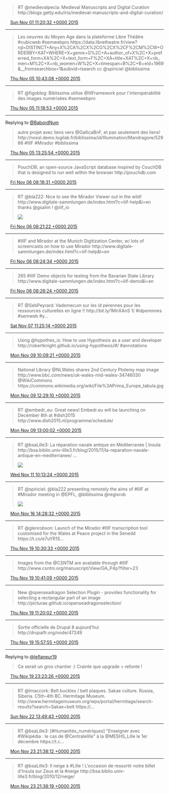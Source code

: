 > RT @medievalpecia: Medieval Manuscripts and Digital Curation http://blogs\.getty\.edu/iris/medieval\-manuscripts\-and\-digital\-curation/

<img src="../../media/tweet.ico" width="12" /> [Sun Nov 01 11:20:32 +0000 2015](https://twitter.com/regisrob/status/660778445719367680)

----

> Les oeuvres du Moyen Age dans la plateforme Libre Théâtre \#cubicweb \#semwebpro https://data\.libretheatre\.fr/view?rql\=DISTINCT\+Any\+X%2CA%2CX%2CG%2CX%2CF%2CM%2CW\+ORDERBY\+XAT\+WHERE\+X\+genre\+G%2C\+A\+author\_of\+X%2C\+X\+preferred\_form\+XA%2C\+X\+text\_form\+F%2C\+XA\+title\+XAT%2C\+X\+nb\_men\+M%2C\+X\+nb\_women\+W%2C\+X\+timespan\+B%2C\+B\+eid\+1969&\_\_fromsearchbox\=1&subvid\=tsearch  cc @spiriciel @biblissima

<img src="../../media/tweet.ico" width="12" /> [Thu Nov 05 10:43:08 +0000 2015](https://twitter.com/regisrob/status/662218584203071488)

----

> RT @figoblog: Biblissima utilise @IIIFramework pour l'interopérabilité des images numérisées \#semwebpro

<img src="../../media/tweet.ico" width="12" /> [Thu Nov 05 11:18:53 +0000 2015](https://twitter.com/regisrob/status/662227582482534400)

----

Replying to [@BabordNum](https://twitter.com/BabordNum/status/662221199569764352)

> autre projet avec liens vers @GallicaBnF, et pas seulement des liens\! http://nossl\.demo\.logilab\.fr/biblissima/id/Illumination/Mandragore/52966 \#IIIF \#Mirador \#biblissima

<img src="../../media/tweet.ico" width="12" /> [Thu Nov 05 13:25:54 +0000 2015](https://twitter.com/regisrob/status/662259547415908352)

----

> PouchDB, an open\-source JavaScript database inspired by CouchDB that is designed to run well within the browser http://pouchdb\.com

<img src="../../media/tweet.ico" width="12" /> [Fri Nov 06 08:18:31 +0000 2015](https://twitter.com/regisrob/status/662544576171872256)

----

> RT @bla222: Nice to see the Mirador Viewer out in the wild\! http://www\.digitale\-sammlungen\.de/index\.html?c\=iiif\-help&l\=en thanks @gsalim \! @iiif\_io 
> 
> ![](../../media/662545293158850564-CTF2TOYUYAAdpRJ.png)

<img src="../../media/tweet.ico" width="12" /> [Fri Nov 06 08:21:22 +0000 2015](https://twitter.com/regisrob/status/662545293158850564)

----

> \#IIIF and Mirador at the Munich Digitization Center, w/ lots of screencasts on how to use Mirador http://www\.digitale\-sammlungen\.de/index\.html?c\=iiif\-help&l\=en

<img src="../../media/tweet.ico" width="12" /> [Fri Nov 06 08:24:34 +0000 2015](https://twitter.com/regisrob/status/662546102026166273)

----

> 265 \#IIIF Demo objects for testing from the Bavarian State Library http://www\.digitale\-sammlungen\.de/index\.html?c\=iiif\-demo&l\=en

<img src="../../media/tweet.ico" width="12" /> [Fri Nov 06 08:26:24 +0000 2015](https://twitter.com/regisrob/status/662546560769613824)

----

> RT @SebPeyrard: Vademecum sur les id pérennes pour les ressources culturelles en ligne \!\! http://bit\.ly/1MnXAnS 1/ \#idperennes \#semweb \#y…

<img src="../../media/tweet.ico" width="12" /> [Sat Nov 07 11:25:14 +0000 2015](https://twitter.com/regisrob/status/662953954641379328)

----

> Using @hypothes\_is: How to use Hypothesis as a user and developer  
> http://robertknight\.github\.io/using\-hypothesis/\#/ \#annotations

<img src="../../media/tweet.ico" width="12" /> [Mon Nov 09 10:09:21 +0000 2015](https://twitter.com/regisrob/status/663659634318835712)

----

> National Library @NLWales shares 2nd Century Ptolemy map image http://www\.bbc\.com/news/uk\-wales\-mid\-wales\-34746030 @WikiCommons https://commons\.wikimedia\.org/wiki/File%3APrima\_Europe\_tabula\.jpg

<img src="../../media/tweet.ico" width="12" /> [Mon Nov 09 12:29:10 +0000 2015](https://twitter.com/regisrob/status/663694820360196096)

----

> RT @embedr\_eu: Great news\! Embedr\.eu will be launching on December 8th at \#dish2015 http://www\.dish2015\.nl/programme/schedule/

<img src="../../media/tweet.ico" width="12" /> [Mon Nov 09 13:00:02 +0000 2015](https://twitter.com/regisrob/status/663702586390929408)

----

> RT @bsaLille3: La réparation navale antique en Méditerranée \| Insula http://bsa\.biblio\.univ\-lille3\.fr/blog/2015/11/la\-reparation\-navale\-antique\-en\-mediterranee/ … 
> 
> ![](../../media/664385428141813760-CTcXjCeXAAASTu1.jpg)

<img src="../../media/tweet.ico" width="12" /> [Wed Nov 11 10:13:24 +0000 2015](https://twitter.com/regisrob/status/664385428141813760)

----

> RT @spiriciel: @bla222 presenting remotely the aims of \#IIIF at \#Mirador meeting in @EPFL, @biblissima @regisrob 
> 
> ![](../../media/666261575360225280-CT76f8LWoAA1WYn.jpg)

<img src="../../media/tweet.ico" width="12" /> [Mon Nov 16 14:28:32 +0000 2015](https://twitter.com/regisrob/status/666261575360225280)

----

> RT @glenrobson: Launch of the Mirador \#IIIF transcription tool customised for the Wales at Peace project in the Senedd https://t\.co/e7uYR1S…

<img src="../../media/tweet.ico" width="12" /> [Thu Nov 19 10:30:33 +0000 2015](https://twitter.com/regisrob/status/667288845998624769)

----

> Images from the @CSNTM are available through \#IIIF http://www\.csntm\.org/manuscript/View/GA\_P4p?filter\=23

<img src="../../media/tweet.ico" width="12" /> [Thu Nov 19 10:41:09 +0000 2015](https://twitter.com/regisrob/status/667291513081106435)

----

> New @openseadragon Selection Plugin \- provides functionality for selecting a rectangular part of an image http://picturae\.github\.io/openseadragonselection/

<img src="../../media/tweet.ico" width="12" /> [Thu Nov 19 11:20:02 +0000 2015](https://twitter.com/regisrob/status/667301298702651393)

----

> Sortie officielle de Drupal 8 aujourd'hui http://drupalfr\.org/node/47249

<img src="../../media/tweet.ico" width="12" /> [Thu Nov 19 15:57:55 +0000 2015](https://twitter.com/regisrob/status/667371231512010752)

----

Replying to [@leflaneur19](https://twitter.com/leflaneur19/status/667447691799076864)

> Ce serait un gros chantier :\) Crainte que upgrade \= refonte \!

<img src="../../media/tweet.ico" width="12" /> [Thu Nov 19 23:23:26 +0000 2015](https://twitter.com/regisrob/status/667483347912888320)

----

> RT @lmaccork: Belt buckles / belt plaques\. Sakae culture\.  Russia, Siberia\. C5th\-4th BC\. Hermitage Museum\. http://www\.hermitagemuseum\.org/wps/portal/hermitage/search\-results?search\=Sakae\+belt https://…

<img src="../../media/tweet.ico" width="12" /> [Sun Nov 22 13:49:43 +0000 2015](https://twitter.com/regisrob/status/668426134053380097)

----

> RT @bsaLille3: \[\#Humanités\_numériques\] "Enseigner avec \#Wikipédia : le cas de @Centralelille" à la @MESHS\_Lille le 1er décembre https://t\.c…

<img src="../../media/tweet.ico" width="12" /> [Mon Nov 23 21:38:12 +0000 2015](https://twitter.com/regisrob/status/668906419035504644)

----

> RT @bsaLille3: Il neige à \#Lille \! L'occasion de ressortir notre billet d'Insula sur Zeus et la \#neige http://bsa\.biblio\.univ\-lille3\.fr/blog/2010/12/neige/

<img src="../../media/tweet.ico" width="12" /> [Mon Nov 23 21:38:19 +0000 2015](https://twitter.com/regisrob/status/668906447242141697)